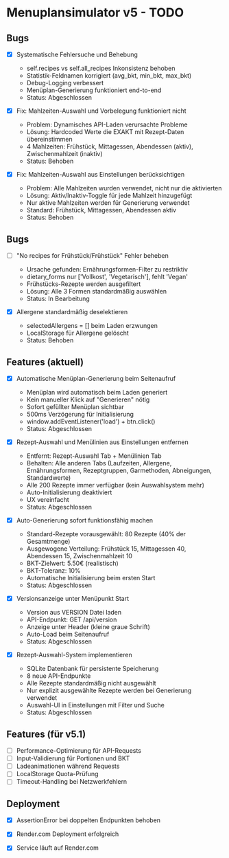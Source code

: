 # Menuplansimulator v5 - TODO

## Bugs

- [x] Systematische Fehlersuche und Behebung
  - self.recipes vs self.all_recipes Inkonsistenz behoben
  - Statistik-Feldnamen korrigiert (avg_bkt, min_bkt, max_bkt)
  - Debug-Logging verbessert
  - Menüplan-Generierung funktioniert end-to-end
  - Status: Abgeschlossen

- [x] Fix: Mahlzeiten-Auswahl und Vorbelegung funktioniert nicht
  - Problem: Dynamisches API-Laden verursachte Probleme
  - Lösung: Hardcoded Werte die EXAKT mit Rezept-Daten übereinstimmen
  - 4 Mahlzeiten: Frühstück, Mittagessen, Abendessen (aktiv), Zwischenmahlzeit (inaktiv)
  - Status: Behoben

- [x] Fix: Mahlzeiten-Auswahl aus Einstellungen berücksichtigen
  - Problem: Alle Mahlzeiten wurden verwendet, nicht nur die aktivierten
  - Lösung: Aktiv/Inaktiv-Toggle für jede Mahlzeit hinzugefügt
  - Nur aktive Mahlzeiten werden für Generierung verwendet
  - Standard: Frühstück, Mittagessen, Abendessen aktiv
  - Status: Behoben

## Bugs

- [ ] "No recipes for Frühstück/Frühstück" Fehler beheben
  - Ursache gefunden: Ernährungsformen-Filter zu restriktiv
  - dietary_forms nur ['Vollkost', 'Vegetarisch'], fehlt 'Vegan'
  - Frühstücks-Rezepte werden ausgefiltert
  - Lösung: Alle 3 Formen standardmäßig auswählen
  - Status: In Bearbeitung

- [x] Allergene standardmäßig deselektieren
  - selectedAllergens = [] beim Laden erzwungen
  - LocalStorage für Allergene gelöscht
  - Status: Behoben

## Features (aktuell)

- [x] Automatische Menüplan-Generierung beim Seitenaufruf
  - Menüplan wird automatisch beim Laden generiert
  - Kein manueller Klick auf "Generieren" nötig
  - Sofort gefüllter Menüplan sichtbar
  - 500ms Verzögerung für Initialisierung
  - window.addEventListener('load') + btn.click()
  - Status: Abgeschlossen

- [x] Rezept-Auswahl und Menülinien aus Einstellungen entfernen
  - Entfernt: Rezept-Auswahl Tab + Menülinien Tab
  - Behalten: Alle anderen Tabs (Laufzeiten, Allergene, Ernährungsformen, Rezeptgruppen, Garmethoden, Abneigungen, Standardwerte)
  - Alle 200 Rezepte immer verfügbar (kein Auswahlsystem mehr)
  - Auto-Initialisierung deaktiviert
  - UX vereinfacht
  - Status: Abgeschlossen

- [x] Auto-Generierung sofort funktionsfähig machen
  - Standard-Rezepte vorausgewählt: 80 Rezepte (40% der Gesamtmenge)
  - Ausgewogene Verteilung: Frühstück 15, Mittagessen 40, Abendessen 15, Zwischenmahlzeit 10
  - BKT-Zielwert: 5.50€ (realistisch)
  - BKT-Toleranz: 10%
  - Automatische Initialisierung beim ersten Start
  - Status: Abgeschlossen

- [x] Versionsanzeige unter Menüpunkt Start
  - Version aus VERSION Datei laden
  - API-Endpunkt: GET /api/version
  - Anzeige unter Header (kleine graue Schrift)
  - Auto-Load beim Seitenaufruf
  - Status: Abgeschlossen

- [x] Rezept-Auswahl-System implementieren
  - SQLite Datenbank für persistente Speicherung
  - 8 neue API-Endpunkte
  - Alle Rezepte standardmäßig nicht ausgewählt
  - Nur explizit ausgewählte Rezepte werden bei Generierung verwendet
  - Auswahl-UI in Einstellungen mit Filter und Suche
  - Status: Abgeschlossen

## Features (für v5.1)

- [ ] Performance-Optimierung für API-Requests
- [ ] Input-Validierung für Portionen und BKT
- [ ] Ladeanimationen während Requests
- [ ] LocalStorage Quota-Prüfung
- [ ] Timeout-Handling bei Netzwerkfehlern

## Deployment

- [x] AssertionError bei doppelten Endpunkten behoben
- [x] Render.com Deployment erfolgreich
- [x] Service läuft auf Render.com

